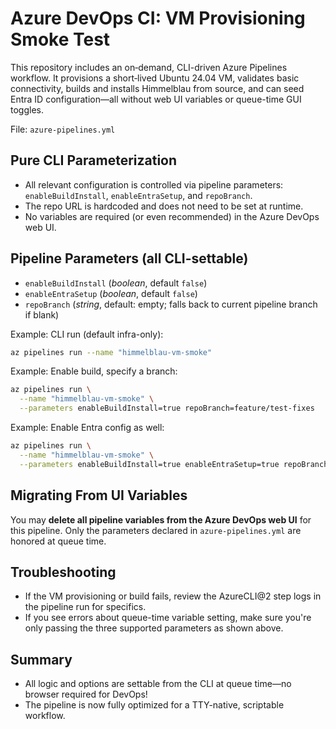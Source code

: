 # Azure DevOps CI: VM Provisioning Smoke Test

This repository includes an on‑demand, CLI-driven Azure Pipelines workflow. It provisions a short‑lived Ubuntu 24.04 VM, validates basic connectivity, builds and installs Himmelblau from source, and can seed Entra ID configuration—all without web UI variables or queue-time GUI toggles.

File: `azure-pipelines.yml`

## Pure CLI Parameterization
- All relevant configuration is controlled via pipeline parameters: `enableBuildInstall`, `enableEntraSetup`, and `repoBranch`.
- The repo URL is hardcoded and does not need to be set at runtime.
- No variables are required (or even recommended) in the Azure DevOps web UI.

## Pipeline Parameters (all CLI-settable)
- `enableBuildInstall` (*boolean*, default `false`)
- `enableEntraSetup` (*boolean*, default `false`)
- `repoBranch` (*string*, default: empty; falls back to current pipeline branch if blank)

Example: CLI run (default infra-only):
```bash
az pipelines run --name "himmelblau-vm-smoke"
```

Example: Enable build, specify a branch:
```bash
az pipelines run \
  --name "himmelblau-vm-smoke" \
  --parameters enableBuildInstall=true repoBranch=feature/test-fixes
```

Example: Enable Entra config as well:
```bash
az pipelines run \
  --name "himmelblau-vm-smoke" \
  --parameters enableBuildInstall=true enableEntraSetup=true repoBranch=feature/test-fixes
```

## Migrating From UI Variables
You may **delete all pipeline variables from the Azure DevOps web UI** for this pipeline. Only the parameters declared in `azure-pipelines.yml` are honored at queue time.

## Troubleshooting
- If the VM provisioning or build fails, review the AzureCLI@2 step logs in the pipeline run for specifics.
- If you see errors about queue-time variable setting, make sure you're only passing the three supported parameters as shown above.

## Summary
- All logic and options are settable from the CLI at queue time—no browser required for DevOps!
- The pipeline is now fully optimized for a TTY-native, scriptable workflow.

